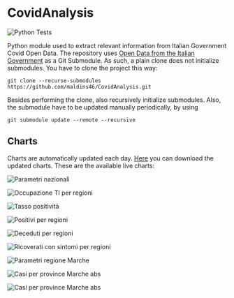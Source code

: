 # CovidAnalysis
![Python Tests](https://github.com/maldins46/CovidAnalysis/workflows/Python%20Tests/badge.svg)

Python module used to extract relevant information from Italian Government Covid Open Data. The repository uses [Open Data from the Italian Government](https://github.com/pcm-dpc/COVID-19) as a Git Submodule. As such, a plain clone does not initialize submodules. You have to clone the project this way:

```
git clone --recurse-submodules https://github.com/maldins46/CovidAnalysis.git 
```
Besides performing the clone, also recursively initialize submodules. Also, the submodule have to be updated manually periodically, by using

```
git submodule update --remote --recursive
```

## Charts
Charts are automatically updated each day. [Here](https://github.com/maldins46/CovidAnalysis/releases/latest) you can download the updated charts. These are the available live charts:

![Parametri nazionali](./docs/parametri_italia.png)


![Occupazione TI per regioni](./docs/ti_per_regioni.png)


![Tasso positività](./docs/positivita.png)


![Positivi per regioni](./docs/positivi_per_regioni.png)


![Deceduti per regioni](./docs/deceduti_per_regioni.png)


![Ricoverati con sintomi per regioni](./docs/ricoverati_con_sintomi_per_regioni.png)


![Parametri regione Marche](./docs/parametri_marche.png)


![Casi per province Marche abs](./docs/totale_casi_per_province_marche.png)


![Casi per province Marche abs](./docs/totale_casi_per_province_marche_abs.png)
